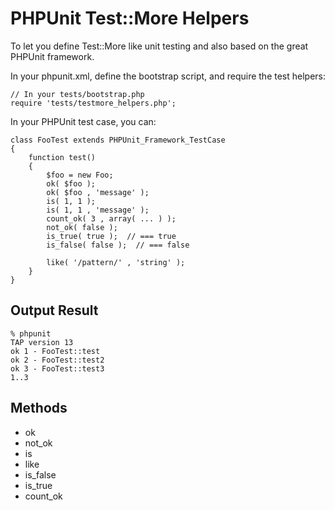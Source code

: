 PHPUnit Test::More Helpers
==========================

To let you define Test::More like unit testing and also based on the great PHPUnit framework.

In your phpunit.xml, define the bootstrap script, and require the test helpers:

    // In your tests/bootstrap.php
    require 'tests/testmore_helpers.php';

In your PHPUnit test case, you can:

    class FooTest extends PHPUnit_Framework_TestCase
    {
        function test()
        {
            $foo = new Foo;
            ok( $foo );
            ok( $foo , 'message' );
            is( 1, 1 );
            is( 1, 1 , 'message' );
            count_ok( 3 , array( ... ) );
            not_ok( false );
            is_true( true );  // === true
            is_false( false );  // === false

            like( '/pattern/' , 'string' );
        }
    }

Output Result
-------------

    % phpunit 
    TAP version 13
    ok 1 - FooTest::test
    ok 2 - FooTest::test2
    ok 3 - FooTest::test3
    1..3

Methods
-------
- ok
- not\_ok
- is
- like
- is\_false
- is\_true
- count\_ok
